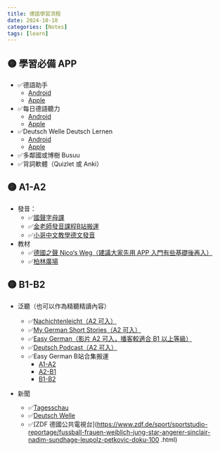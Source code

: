 ```yaml
---
title: 德語學習流程
date: 2024-10-10
categories: [Notes]
tags: [learn]
---
```

## 🟡 學習必備 APP
  - ✅德語助手
    - [Android](https://play.google.com/store/apps/details?id=com.qianyan.dehelper)
    - [Apple](https://itunes.apple.com/app/id340820736)
  - ✅每日德語聽力
    - [Android](https://play.google.com/store/apps/details?id=com.qianyan2.ting.de)
    - [Apple](https://itunes.apple.com/app/id642087002)
  - ✅Deutsch Welle Deutsch Lernen
    - [Android](https://play.google.com/store/apps/details?id=com.dw.learngerman)
    - [Apple](https://itunes.apple.com/app/id1224076534)
  - ✅多鄰國或博樹 Busuu
  - ✅背詞軟體（Quizlet 或 Anki）
## 🟡 A1-A2
  - 發音：
    - ✅[國聲字母課](https://learngerman.dw.com/de/abc/c-39142095)
    - ✅[金老師發音課程B站搬運](https://www.bilibili.com/video/BV1Li4y1T7mg)
    - ✅[小哥中文教學德文發音](https://www.bilibili.com/video/BV1j4411F7qw)
  - 教材
    - ✅[德國之聲 Nico‘s Weg（建議大家先用 APP 入門有些基礎後再入）](https://learngerman.dw.com/de/nicos-weg/c-36519687)
    - ✅[柏林廣場](https://www.bilibili.com/video/BV1rb411W7LE)
## 🟡 B1-B2
  - 泛聽（也可以作為精聽精讀內容）
    - ✅[Nachichtenleicht（A2 可入）](https://www.nachrichtenleicht.de)
    - ✅[My German Short Stories（A2 可入）](https://www.mygermanshortstories.com)
    - ✅[Easy German（影片 A2 可入，播客較適合 B1 以上等級）](https://www.easygerman.org)
    - ✅[Deutsch Podcast（A2 可入）](https://deutsch-podcast.com)
    - ✅Easy German B站合集搬運
        - [A1-A2](https://www.bilibili.com/video/BV1TW411P7cR)
        - [A2-B1](https://www.bilibili.com/video/BV1VW411P7gA)
        - [B1-B2](https://www.bilibili.com/video/BV1wW411w7Nt)

  - 新聞
    - ✅[Tagesschau](https://www.tagesschau.de)
    - ✅[Deutsch Welle](https://www.dw.com/de/themen/s-9077)
    - ✅[ZDF 德國公共電視台](https://www.zdf.de/sport/sportstudio-reportage/fussball-frauen-weiblich-jung-star-angerer-sinclair-nadim-sundhage-leupolz-petkovic-doku-100 .html)